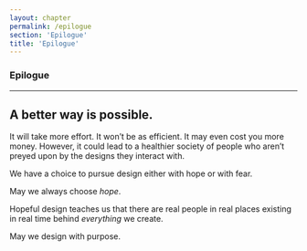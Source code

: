 ```yaml
---
layout: chapter
permalink: /epilogue
section: 'Epilogue'
title: 'Epilogue'
---
```


### Epilogue

---

## A better way is possible.

It will take more effort. It won’t be as efficient. It may even cost you more money. However, it could lead to a healthier society of people who aren’t preyed upon by the designs they interact with.

We have a choice to pursue design either with hope or with fear. 

May we always choose *hope*.

Hopeful design teaches us that there are real people in real places existing in real time behind *everything* we create. 

May we design with purpose.

<br/><br/>